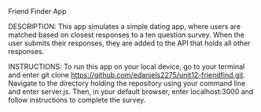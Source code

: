 Friend Finder App

DESCRIPTION:
This app simulates a simple dating app, where users are matched based on closest responses to a ten question survey. 
When the user submits their responses, they are added to the API that holds all other responses. 

INSTRUCTIONS:
To run this app on your local device, go to your terminal and enter git clone https://github.com/edaniels2275/unit12-friendfind.git. Navigate to the directory holding the repository using your command line and enter server.js. Then, in your default browser, enter localhost:3000 and follow instructions to complete the survey.
